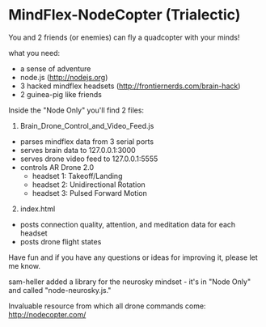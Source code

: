 MindFlex-NodeCopter (Trialectic)
===================

You and 2 friends (or enemies) can fly a quadcopter with your minds!

what you need:

* a sense of adventure
* node.js (http://nodejs.org)
* 3 hacked mindflex headsets (http://frontiernerds.com/brain-hack)
* 2 guinea-pig like friends 

Inside the "Node Only" you'll find 2 files:

1) Brain_Drone_Control_and_Video_Feed.js
  * parses mindflex data from 3 serial ports
  * serves brain data to 127.0.0.1:3000
  * serves drone video feed to 127.0.0.1:5555
  * controls AR Drone 2.0
    * headset 1: Takeoff/Landing
    * headset 2: Unidirectional Rotation
    * headset 3: Pulsed Forward Motion
    
2) index.html
  * posts connection quality, attention, and meditation data for each headset
  * posts drone flight states
  
Have fun and if you have any questions or ideas for improving it, please let me know.

sam-heller added a library for the neurosky mindset - it's in "Node Only" and called "node-neurosky.js."

Invaluable resource from which all drone commands come: http://nodecopter.com/



